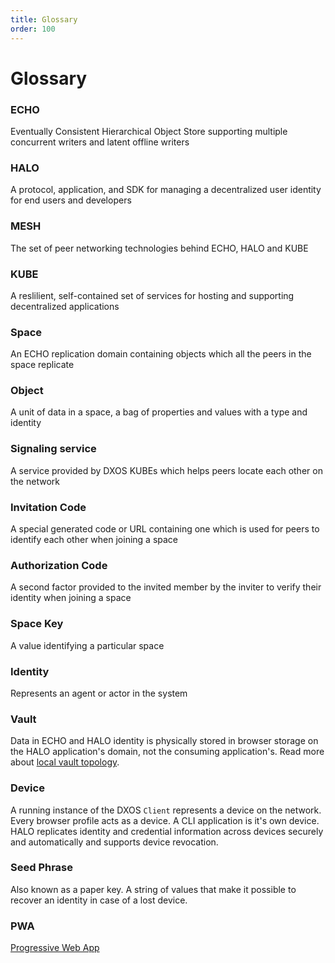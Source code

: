 ```yaml
---
title: Glossary
order: 100
---
```


# Glossary

### ECHO

Eventually Consistent Hierarchical Object Store supporting multiple concurrent writers and latent offline writers

### HALO

A protocol, application, and SDK for managing a decentralized user identity for end users and developers

### MESH

The set of peer networking technologies behind ECHO, HALO and KUBE

### KUBE

A reslilient, self-contained set of services for hosting and supporting decentralized applications

### Space

An ECHO replication domain containing objects which all the peers in the space replicate

### Object

A unit of data in a space, a bag of properties and values with a type and identity

### Signaling service

A service provided by DXOS KUBEs which helps peers locate each other on the network

### Invitation Code

A special generated code or URL containing one which is used for peers to identify each other when joining a space

### Authorization Code

A second factor provided to the invited member by the inviter to verify their identity when joining a space

### Space Key

A value identifying a particular space

### Identity

Represents an agent or actor in the system

### Vault

Data in ECHO and HALO identity is physically stored in browser storage on the HALO application's domain, not the consuming application's. Read more about [local vault topology](./echo/#local-vault-topology).

### Device

A running instance of the DXOS `Client` represents a device on the network. Every browser profile acts as a device. A CLI application is it's own device. HALO replicates identity and credential information across devices securely and automatically and supports device revocation.

### Seed Phrase

Also known as a paper key. A string of values that make it possible to recover an identity in case of a lost device.

### PWA

[Progressive Web App](https://en.wikipedia.org/wiki/Progressive_web_app)
